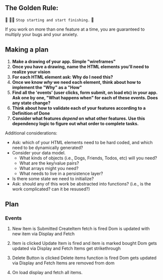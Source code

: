 ## The Golden Rule:

🦸 🦸‍♂️ `Stop starting and start finishing.` 🏁

If you work on more than one feature at a time, you are guaranteed to multiply your bugs and your anxiety.

## Making a plan

1. **Make a drawing of your app. Simple "wireframes"**
1. **Once you have a drawing, name the HTML elements you'll need to realize your vision**
1. **For each HTML element ask: Why do I need this?**
1. **Once we know _why_ we need each element, think about how to implement the "Why" as a "How"**
1. **Find all the 'events' (user clicks, form submit, on load etc) in your app. Ask one by one, "What happens when" for each of these events. Does any state change?**
1. **Think about how to validate each of your features according to a Definition of Done**
1. **Consider what features _depend_ on what other features. Use this dependency logic to figure out what order to complete tasks.**

Additional considerations:

-   Ask: which of your HTML elements need to be hard coded, and which need to be dynamically generated?
-   Consider your data model.
    -   What kinds of objects (i.e., Dogs, Friends, Todos, etc) will you need?
    -   What are the key/value pairs?
    -   What arrays might you need?
    -   What needs to live in a persistence layer?
-   Is there some state we need to initialize?
-   Ask: should any of this work be abstracted into functions? (i.e., is the work complicated? can it be resused?)

## Plan

### Events

1. New Item is Submitted
    CreateItem fetch is fired
    Dom is updated with new item via Display and Fetch

2. Item is clicked
    Update Item is fired and item is marked bought
    Dom gets updated via Display and Fetch
    Items get strikethrough

3. Delete Button is clicked
   Delete items function is fired
   Dom gets updated via Display and Fetch
   Items are removed from dom

4. On load display and fetch all items.